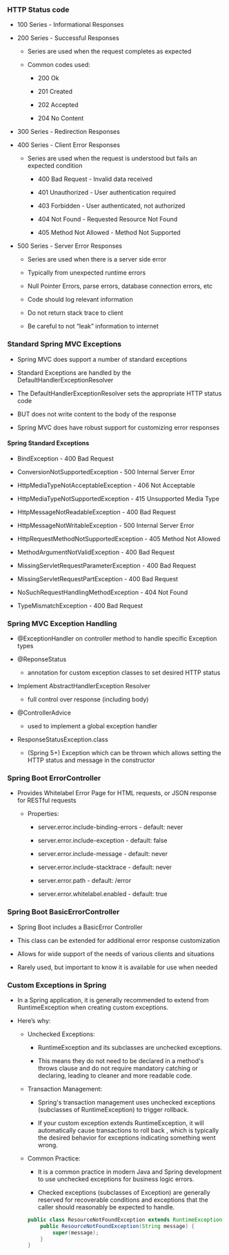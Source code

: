 ### HTTP Status code

- 100 Series - Informational Responses

- 200 Series - Successful Responses
    
    - Series are used when the request completes as expected
    
    - Common codes used: 

        - 200 Ok

        - 201 Created

        - 202 Accepted 

        - 204 No Content

- 300 Series - Redirection Responses

- 400 Series - Client Error Responses
    
    - Series are used when the request is understood but fails an expected condition
        
        - 400 Bad Request - Invalid data received
        
        - 401 Unauthorized - User authentication required
        
        - 403 Forbidden - User authenticated, not authorized
        
        - 404 Not Found - Requested Resource Not Found
        
        - 405 Method Not Allowed - Method Not Supported

- 500 Series - Server Error Responses
    
    - Series are used when there is a server side error
    
    - Typically from unexpected runtime errors
    
    - Null Pointer Errors, parse errors, database connection errors, etc
    
    - Code should log relevant information
    
    - Do not return stack trace to client
    
    - Be careful to not “leak” information to internet 

### Standard Spring MVC Exceptions

- Spring MVC does support a number of standard exceptions

- Standard Exceptions are handled by the DefaultHandlerExceptionResolver

- The DefaultHandlerExceptionResolver sets the appropriate HTTP status code

- BUT does not write content to the body of the response

- Spring MVC does have robust support for customizing error responses 

#### Spring Standard Exceptions

- BindException - 400 Bad Request

- ConversionNotSupportedException - 500 Internal Server Error

- HttpMediaTypeNotAcceptableException - 406 Not Acceptable

- HttpMediaTypeNotSupportedException - 415 Unsupported Media Type

- HttpMessageNotReadableException - 400 Bad Request

- HttpMessageNotWritableException - 500 Internal Server Error

- HttpRequestMethodNotSupportedException - 405 Method Not Allowed

- MethodArgumentNotValidException - 400 Bad Request

- MissingServletRequestParameterException - 400 Bad Request

- MissingServletRequestPartException - 400 Bad Request

- NoSuchRequestHandlingMethodException - 404 Not Found

- TypeMismatchException - 400 Bad Request

### Spring MVC Exception Handling

- @ExceptionHandler on controller method to handle specific Exception types

- @ReponseStatus 
    
    - annotation for custom exception classes to set desired HTTP status

- Implement AbstractHandlerException Resolver 
    
    - full control over response (including body)

- @ControllerAdvice 
    
    - used to implement a global exception handler

-  ResponseStatusException.class 

    - (Spring 5+) Exception which can be thrown which allows setting the HTTP status and message in the constructor

### Spring Boot ErrorController

- Provides Whitelabel Error Page for HTML requests, or JSON response for RESTful requests

    - Properties:

        - server.error.include-binding-errors - default: never

        - server.error.include-exception - default: false

        - server.error.include-message - default: never

        - server.error.include-stacktrace - default: never

        - server.error.path - default: /error

        - server.error.whitelabel.enabled - default: true

### Spring Boot BasicErrorController

- Spring Boot includes a BasicError Controller

- This class can be extended for additional error response customization

- Allows for wide support of the needs of various clients and situations

- Rarely used, but important to know it is available for use when needed

### Custom Exceptions in Spring

- In a Spring application, it is generally recommended to extend from RuntimeException when creating custom exceptions. 

- Here’s why:

    - Unchecked Exceptions: 
        
        - RuntimeException and its subclasses are unchecked exceptions.

        - This means they do not need to be declared in a method's throws clause and do not require mandatory catching or declaring, leading to cleaner and more readable code.

    - Transaction Management: 
    
        - Spring's transaction management uses unchecked exceptions (subclasses of RuntimeException) to trigger rollback. 
        
        - If your custom exception extends RuntimeException, it will automatically cause transactions to roll back , which is typically the desired behavior for exceptions indicating something went wrong.

    - Common Practice: 
        
        - It is a common practice in modern Java and Spring development to use unchecked exceptions for business logic errors. 
        
        - Checked exceptions (subclasses of Exception) are generally reserved for recoverable conditions and exceptions that the caller should reasonably be expected to handle.


        ```java
        public class ResourceNotFoundException extends RuntimeException {
            public ResourceNotFoundException(String message) {
                super(message);
            }
        }
        ```